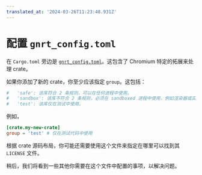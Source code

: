 ```yaml
---
translated_at: '2024-03-26T11:23:48.931Z'
---
```


# 配置 `gnrt_config.toml`

在 `Cargo.toml` 旁边是 [`gnrt_config.toml`][0]。这包含了 Chromium 特定的拓展来处理 crate。

如果你添加了新的 crate，你至少应该指定 `group`。这包括：

```toml
#   'safe': 该库符合 2 条规则，可以在任何进程中使用。
#   'sandbox': 该库不符合 2 条规则，必须在 sandboxed 进程中使用，例如渲染器或实用程序进程。
#   'test': 该库仅在测试中使用。
```

例如，

```toml
[crate.my-new-crate]
group = 'test' # 仅在测试代码中使用
```

根据 crate 源码布局，你可能还需要使用这个文件来指定在哪里可以找到其 `LICENSE` 文件。

稍后，我们将看到一些其他你需要在这个文件中配置的事项，以解决问题。

[0]: https://source.chromium.org/chromium/chromium/src/+/main:third_party/rust/chromium_crates_io/gnrt_config.toml
